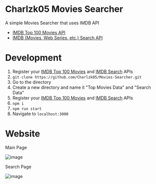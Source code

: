 # Charlzk05 Movies Searcher
A simple Movies Searcher that uses IMDB API
  - [IMDB Top 100 Movies API](https://rapidapi.com/rapihub-rapihub-default/api/imdb-top-100-movies)
  - [IMDB (Movies, Web Series, etc.) Search API](https://rapidapi.com/rahilkhan224/api/imdb-movies-web-series-etc-search/)

# Development
1. Register your [IMDB Top 100 Movies](https://rapidapi.com/rapihub-rapihub-default/api/imdb-top-100-movies) and [IMDB Search](https://rapidapi.com/rahilkhan224/api/imdb-movies-web-series-etc-search/) APIs
2. ``git clone https://github.com/Charlzk05/Movies-Searcher.git``
3. Go to the directory
4. Create a new directory and name it "Top Movies Data" and "Search Data"
5. Register your [IMDB Top 100 Movies](https://rapidapi.com/rapihub-rapihub-default/api/imdb-top-100-movies) and [IMDB Search](https://rapidapi.com/rahilkhan224/api/imdb-movies-web-series-etc-search/) APIs
6. ``npm i``
7. ``npm run start``
8. Navigate to ``localhost:3000``

# Website
Main Page

![image](https://user-images.githubusercontent.com/104715127/217856225-8c99d022-67c5-4cc5-af8b-4fb10c895289.png)

Search Page

![image](https://user-images.githubusercontent.com/104715127/217856305-2cd26528-1b75-499c-9b8e-a95e1491ed07.png)
